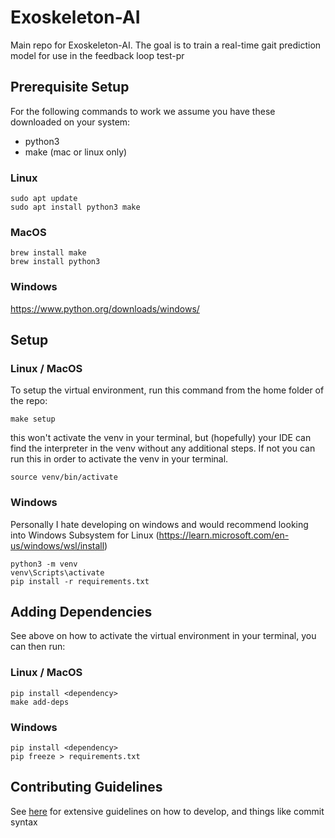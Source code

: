 # Exoskeleton-AI
Main repo for Exoskeleton-AI. The goal is to train a real-time gait prediction model for use in the feedback loop
test-pr

## Prerequisite Setup
For the following commands to work we assume you have these downloaded on your system:
- python3
- make (mac or linux only)

### Linux
```
sudo apt update
sudo apt install python3 make
```
### MacOS
```
brew install make
brew install python3
```
### Windows
https://www.python.org/downloads/windows/

## Setup

### Linux / MacOS
To setup the virtual environment, run this command from the home folder of the repo:
```
make setup
```
this won't activate the venv in your terminal, but (hopefully) your IDE can find the interpreter in the venv without any additional steps. If not you can run this in order to activate the venv in your terminal. 
```
source venv/bin/activate
```

### Windows
Personally I hate developing on windows and would recommend looking into Windows Subsystem for Linux (https://learn.microsoft.com/en-us/windows/wsl/install)
```
python3 -m venv
venv\Scripts\activate
pip install -r requirements.txt
```

## Adding Dependencies
See above on how to activate the virtual environment in your terminal, you can then run:
### Linux / MacOS
```
pip install <dependency>
make add-deps
```
### Windows
```
pip install <dependency>
pip freeze > requirements.txt
```

## Contributing Guidelines
See [here](docs/contributing.md) for extensive guidelines on how to develop, and things like commit syntax
